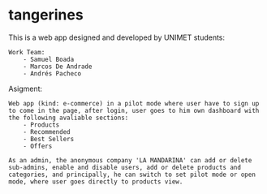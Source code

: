 # tangerines
This is a web app designed and developed by UNIMET students:

    Work Team:
        - Samuel Boada
        - Marcos De Andrade
        - Andrés Pacheco

Asigment:

    Web app (kind: e-commerce) in a pilot mode where user have to sign up to come in the page, after login, user goes to him own dashboard with the following avaliable sections:
        - Products
        - Recommended
        - Best Sellers
        - Offers

    As an admin, the anonymous company 'LA MANDARINA' can add or delete sub-admins, enable and disable users, add or delete products and categories, and principally, he can switch to set pilot mode or open mode, where user goes directly to products view.